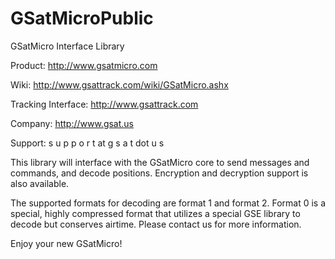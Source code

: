 # GSatMicroPublic
GSatMicro Interface Library

Product: http://www.gsatmicro.com

Wiki: http://www.gsattrack.com/wiki/GSatMicro.ashx

Tracking Interface: http://www.gsattrack.com

Company: http://www.gsat.us

Support: s u p p o r t at g s a t dot u s

This library will interface with the GSatMicro core to send messages and commands, and decode positions. Encryption and decryption support is also available.

The supported formats for decoding are format 1 and format 2. Format 0 is a special, highly compressed format that utilizes a special GSE library to decode but conserves airtime. Please contact us for more information.

Enjoy your new GSatMicro!

